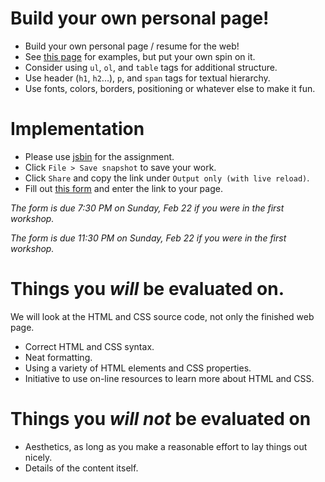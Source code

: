 Build your own personal page!
=
- Build your own personal page / resume for the web!
- See [this page](http://cs.nyu.edu/web/People/phdstudents.html) for examples, but put your own spin on it.
- Consider using `ul`, `ol`, and `table` tags for additional structure.
- Use header (`h1`, `h2`...), `p`, and `span` tags for textual hierarchy.
- Use fonts, colors, borders, positioning or whatever else to make it fun.

Implementation
=
- Please use [jsbin](http://jsbin.com) for the assignment.
- Click `File > Save snapshot` to save your work.
- Click `Share` and copy the link under `Output only (with live reload)`.
- Fill out [this form](https://c4qnyc.wufoo.com/forms/access-code-htmlcss-workshop-project-submission/) and enter the link to your page.
 
_The form is due 7:30 PM on Sunday, Feb 22 if you were in the first workshop._

_The form is due 11:30 PM on Sunday, Feb 22 if you were in the first workshop._

Things you *will* be evaluated on.
=
We will look at the HTML and CSS source code, not only the finished web page.
- Correct HTML and CSS syntax.
- Neat formatting.
- Using a variety of HTML elements and CSS properties.
- Initiative to use on-line resources to learn more about HTML and CSS.

Things you *will not* be evaluated on
=
- Aesthetics, as long as you make a reasonable effort to lay things out nicely.
- Details of the content itself.
